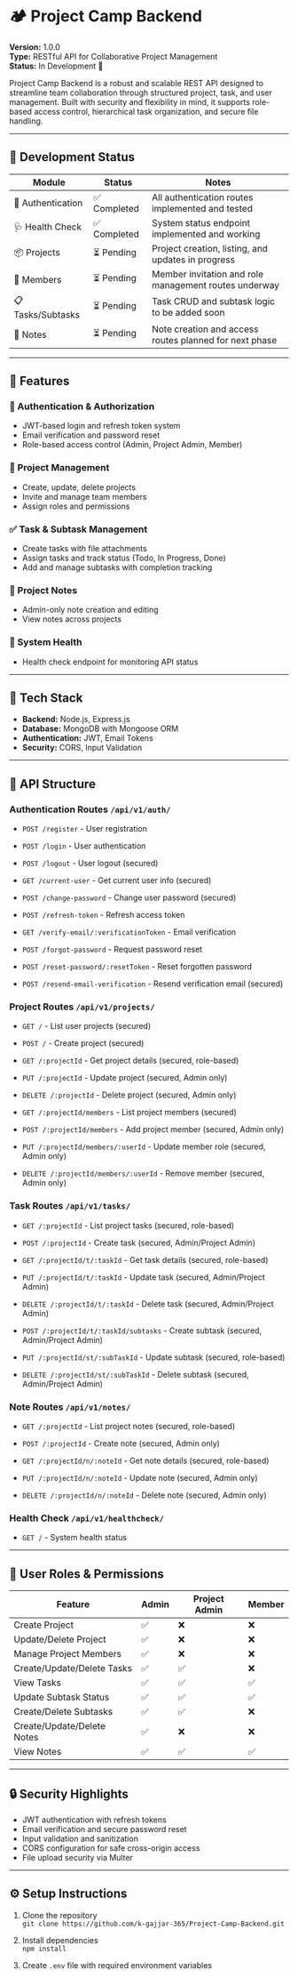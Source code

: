 # 🏕️ Project Camp Backend

**Version:** 1.0.0  
**Type:** RESTful API for Collaborative Project Management  
**Status:** In Development 🚧

Project Camp Backend is a robust and scalable REST API designed to streamline team collaboration through structured project, task, and user management. Built with security and flexibility in mind, it supports role-based access control, hierarchical task organization, and secure file handling.

---


## 🚧 Development Status

| Module            | Status       | Notes                                      |
|-------------------|--------------|--------------------------------------------|
| 🔐 Authentication | ✅ Completed | All authentication routes implemented and tested |
| 🩺 Health Check   | ✅ Completed | System status endpoint implemented and working |
| 📦 Projects       | ⏳ Pending    | Project creation, listing, and updates in progress |
| 👥 Members        | ⏳ Pending    | Member invitation and role management routes underway |
| 📋 Tasks/Subtasks | ⏳ Pending    | Task CRUD and subtask logic to be added soon |
| 📝 Notes          | ⏳ Pending    | Note creation and access routes planned for next phase |



---

## 🚀 Features

### 🔐 Authentication & Authorization
- JWT-based login and refresh token system
- Email verification and password reset
- Role-based access control (Admin, Project Admin, Member)

### 📁 Project Management
- Create, update, delete projects
- Invite and manage team members
- Assign roles and permissions

### ✅ Task & Subtask Management
- Create tasks with file attachments
- Assign tasks and track status (Todo, In Progress, Done)
- Add and manage subtasks with completion tracking

### 📝 Project Notes
- Admin-only note creation and editing
- View notes across projects

### 📡 System Health
- Health check endpoint for monitoring API status

---

## 🧰 Tech Stack

- **Backend:** Node.js, Express.js
- **Database:** MongoDB with Mongoose ORM
- **Authentication:** JWT, Email Tokens
- **Security:** CORS, Input Validation

---

## 📂 API Structure

### Authentication Routes `/api/v1/auth/`


- `POST /register` - User registration

- `POST /login` - User authentication
- `POST /logout` - User logout (secured)
- `GET /current-user` - Get current user info (secured)
- `POST /change-password` - Change user password (secured)
- `POST /refresh-token` - Refresh access token
- `GET /verify-email/:verificationToken` - Email verification
- `POST /forgot-password` - Request password reset
- `POST /reset-password/:resetToken` - Reset forgotten password
- `POST /resend-email-verification` - Resend verification email (secured)

### Project Routes `/api/v1/projects/`

- `GET /` - List user projects (secured)

- `POST /` - Create project (secured)
- `GET /:projectId` - Get project details (secured, role-based)
- `PUT /:projectId` - Update project (secured, Admin only)
- `DELETE /:projectId` - Delete project (secured, Admin only)
- `GET /:projectId/members` - List project members (secured)
- `POST /:projectId/members` - Add project member (secured, Admin only)
- `PUT /:projectId/members/:userId` - Update member role (secured, Admin only)
- `DELETE /:projectId/members/:userId` - Remove member (secured, Admin only)

### Task Routes `/api/v1/tasks/`

- `GET /:projectId` - List project tasks (secured, role-based)

- `POST /:projectId` - Create task (secured, Admin/Project Admin)
- `GET /:projectId/t/:taskId` - Get task details (secured, role-based)
- `PUT /:projectId/t/:taskId` - Update task (secured, Admin/Project Admin)
- `DELETE /:projectId/t/:taskId` - Delete task (secured, Admin/Project Admin)
- `POST /:projectId/t/:taskId/subtasks` - Create subtask (secured, Admin/Project Admin)
- `PUT /:projectId/st/:subTaskId` - Update subtask (secured, role-based)
- `DELETE /:projectId/st/:subTaskId` - Delete subtask (secured, Admin/Project Admin)

### Note Routes `/api/v1/notes/`
- `GET /:projectId` - List project notes (secured, role-based)

- `POST /:projectId` - Create note (secured, Admin only)
- `GET /:projectId/n/:noteId` - Get note details (secured, role-based)
- `PUT /:projectId/n/:noteId` - Update note (secured, Admin only)
- `DELETE /:projectId/n/:noteId` - Delete note (secured, Admin only)

### Health Check `/api/v1/healthcheck/`

- `GET /` - System health status

---

## 👥 User Roles & Permissions

| Feature                    | Admin | Project Admin | Member |
| -------------------------- | ----- | ------------- | ------ |
| Create Project             | ✅     | ❌             | ❌      |
| Update/Delete Project      | ✅     | ❌             | ❌      |
| Manage Project Members     | ✅     | ❌             | ❌      |
| Create/Update/Delete Tasks | ✅     | ✅             | ❌      |
| View Tasks                 | ✅     | ✅             | ✅      |
| Update Subtask Status      | ✅     | ✅             | ✅      |
| Create/Delete Subtasks     | ✅     | ✅             | ❌      |
| Create/Update/Delete Notes | ✅     | ❌             | ❌      |
| View Notes                 | ✅     | ✅             | ✅      |

---

## 🔒 Security Highlights

- JWT authentication with refresh tokens
- Email verification and secure password reset
- Input validation and sanitization
- CORS configuration for safe cross-origin access
- File upload security via Multer



---

## ⚙️ Setup Instructions

1. Clone the repository  
   `git clone https://github.com/k-gajjar-365/Project-Camp-Backend.git`

2. Install dependencies  
   `npm install`

3. Create `.env` file with required environment variables  

